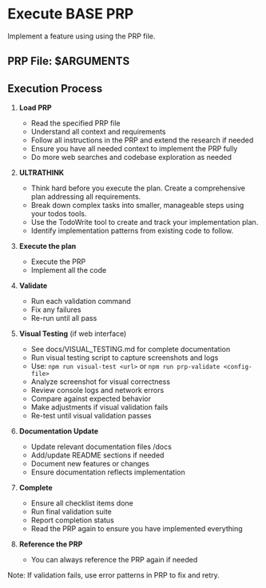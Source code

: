 # Execute BASE PRP

Implement a feature using using the PRP file.

## PRP File: $ARGUMENTS

## Execution Process

1. **Load PRP**
   - Read the specified PRP file
   - Understand all context and requirements
   - Follow all instructions in the PRP and extend the research if needed
   - Ensure you have all needed context to implement the PRP fully
   - Do more web searches and codebase exploration as needed

2. **ULTRATHINK**
   - Think hard before you execute the plan. Create a comprehensive plan addressing all requirements.
   - Break down complex tasks into smaller, manageable steps using your todos tools.
   - Use the TodoWrite tool to create and track your implementation plan.
   - Identify implementation patterns from existing code to follow.

3. **Execute the plan**
   - Execute the PRP
   - Implement all the code

4. **Validate**
   - Run each validation command
   - Fix any failures
   - Re-run until all pass

5. **Visual Testing** (if web interface)
   - See docs/VISUAL_TESTING.md for complete documentation
   - Run visual testing script to capture screenshots and logs
   - Use: `npm run visual-test <url>` or `npm run prp-validate <config-file>`
   - Analyze screenshot for visual correctness
   - Review console logs and network errors
   - Compare against expected behavior
   - Make adjustments if visual validation fails
   - Re-test until visual validation passes

6. **Documentation Update**
   - Update relevant documentation files /docs
   - Add/update README sections if needed
   - Document new features or changes
   - Ensure documentation reflects implementation

7. **Complete**
   - Ensure all checklist items done
   - Run final validation suite
   - Report completion status
   - Read the PRP again to ensure you have implemented everything

8. **Reference the PRP**
   - You can always reference the PRP again if needed

Note: If validation fails, use error patterns in PRP to fix and retry.